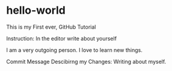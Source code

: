 # hello-world
This is my First ever, GitHub Tutorial

Instruction: In the editor write about yourself

I am a very outgoing person. I love to learn new things.

Commit Message Descibirng my Changes: Writing about myself.
